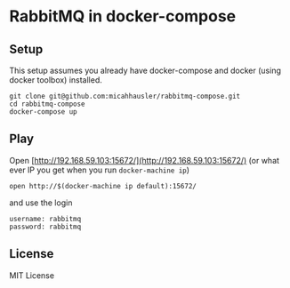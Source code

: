 # RabbitMQ in docker-compose

## Setup
This setup assumes you already have docker-compose and docker (using docker toolbox) installed.

```
git clone git@github.com:micahhausler/rabbitmq-compose.git
cd rabbitmq-compose
docker-compose up
```

## Play
Open [http://192.168.59.103:15672/](http://192.168.59.103:15672/) (or what ever IP you get when you run `docker-machine ip`)

```
open http://$(docker-machine ip default):15672/
```
and use the login

```
username: rabbitmq
password: rabbitmq
```

## License
MIT License
